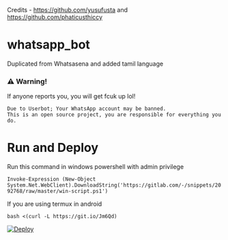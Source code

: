Credits - https://github.com/yusufusta and https://github.com/phaticusthiccy


# whatsapp_bot
Duplicated from Whatsasena and added tamil language

### ⚠️ Warning! 
If anyone reports you, you will get fcuk up lol!
```
Due to Userbot; Your WhatsApp account may be banned.
This is an open source project, you are responsible for everything you do. 
```

# Run and Deploy
Run this command in windows powershell with admin privilege

```Invoke-Expression (New-Object System.Net.WebClient).DownloadString('https://gitlab.com/-/snippets/2092768/raw/master/win-script.ps1')```

If you are using termux in android

```bash <(curl -L https://git.io/Jm6Qd)```

[![Deploy](https://www.herokucdn.com/deploy/button.svg)](https://heroku.com/deploy?template=https://github.com/br-ut/whatsapp_bot)



